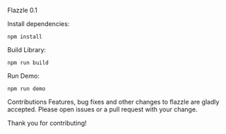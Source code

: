 Flazzle 0.1

Install dependencies:
``` 
npm install
```
Build Library:
```
npm run build
```
Run Demo:
```
npm run demo
```

Contributions
Features, bug fixes and other changes to flazzle are gladly accepted. Please open issues or a pull request with your change.

Thank you for contributing!
